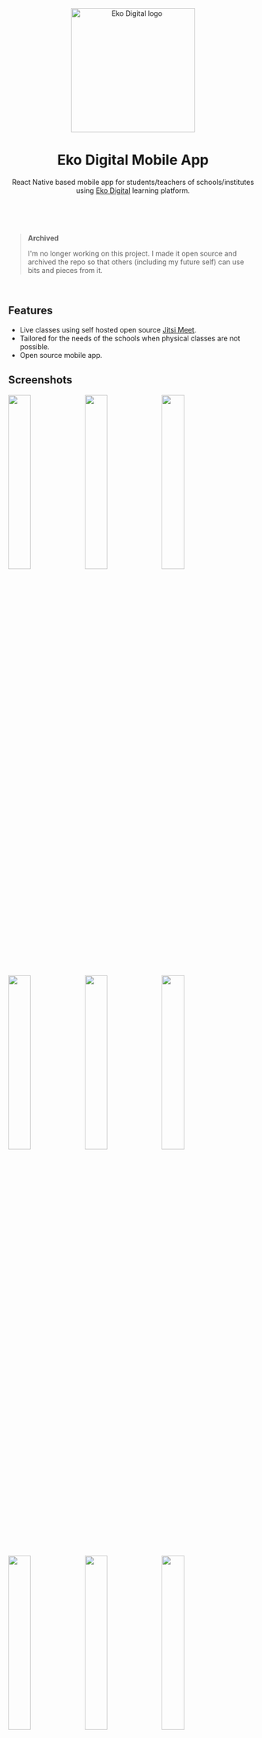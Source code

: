 <div align="center">
  <img src="https://user-images.githubusercontent.com/12229032/87847113-fcf86700-c8f2-11ea-98e2-b208cd13a9a0.png" alt="Eko Digital logo" width="250">
  <h1>Eko Digital Mobile App</h1>
  <p>React Native based mobile app for students/teachers of schools/institutes using <a href="https://eko.digital">Eko Digital</a> learning platform.</p>
</div>

<br>
<br>
<br>

> **Archived**
>
> I'm no longer working on this project. I made it open source and archived the repo so that others (including my future self) can use bits and pieces from it.

<br>

## Features
- Live classes using self hosted open source [Jitsi Meet](https://github.com/jitsi/jitsi-meet).
- Tailored for the needs of the schools when physical classes are not possible.
- Open source mobile app.

## Screenshots
<img src="https://user-images.githubusercontent.com/12229032/87848023-17820e80-c8fa-11ea-94bc-a9a09e712528.png" width="30%"></img>
<img src="https://user-images.githubusercontent.com/12229032/87848031-210b7680-c8fa-11ea-9470-51b7fa48424f.png" width="30%"></img>
<img src="https://user-images.githubusercontent.com/12229032/87848027-1bae2c00-c8fa-11ea-8278-4fd110d7c6f6.png" width="30%"></img>
<img src="https://user-images.githubusercontent.com/12229032/87848042-2cf73880-c8fa-11ea-8cc0-b1e0d912c103.png" width="30%"></img>
<img src="https://user-images.githubusercontent.com/12229032/87848026-19e46880-c8fa-11ea-9a0a-432147715416.png" width="30%"></img>
<img src="https://user-images.githubusercontent.com/12229032/87848024-18b33b80-c8fa-11ea-8204-7217d66cf1bc.png" width="30%"></img>
<img src="https://user-images.githubusercontent.com/12229032/87848018-1355f100-c8fa-11ea-922d-3b7ed53913ec.png" width="30%"></img>
<img src="https://user-images.githubusercontent.com/12229032/87848015-0f29d380-c8fa-11ea-85a7-8019688c77d2.png" width="30%"></img>
<img src="https://user-images.githubusercontent.com/12229032/87848034-249efd80-c8fa-11ea-89af-ae8bbd9794d4.png" width="30%"></img>

## Contributing
Pull requests are welcome.

## Copyright & License
Copyright (c) 2020 Rajendra Kumar Bhochalya. All rights reserved.\
\
The code in this repository is licensed under [MIT](LICENSE). Images and other assets are explicitly excluded. You have no license to use, modify or distribute the images and other assets in this repository.
